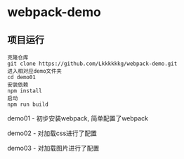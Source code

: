 # webpack-demo

## 项目运行
```
克隆仓库
git clone https://github.com/Lkkkkkkg/webpack-demo.git
进入相对应demo文件夹
cd demo01
安装依赖
npm install
启动
npm run build
```

demo01 - 初步安装webpack, 简单配置了webpack

demo02 - 对加载css进行了配置

demo03 - 对加载图片进行了配置
